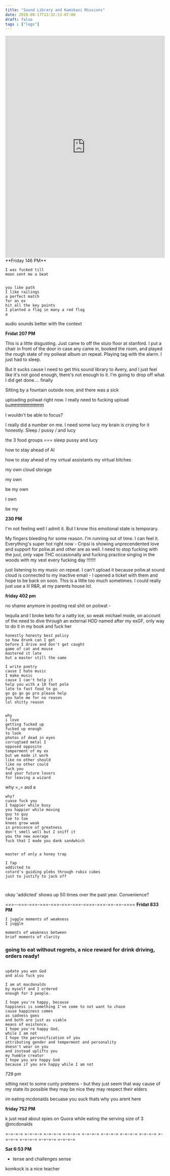 ```yaml
---
title: "Sound Library and Kamikazi Missions"
date: 2018-08-17T13:32:13-07:00
draft: false
tags : ["logs"]
---
```

<iframe width="100%" height="700" scrolling="no" frameborder="no" allow="autoplay" src="https://w.soundcloud.com/player/?url=https%3A//api.soundcloud.com/tracks/503374968%3Fsecret_token%3Ds-89BjD&color=%23222222&auto_play=false&hide_related=false&show_comments=true&show_user=true&show_reposts=false&show_teaser=true&visual=true"></iframe>
**Friday 146 PM**

```
I was fucked till
moon sent me a beat


you like path
I like railings
a perfect match
for an ex
hit all the key points
I planted a flag in many a red flag
a
```


audio sounds better with the context

**Fridat 207 PM**

This is a little disgusting. Just came to off the stuio floor at stanford. I put a chair in front of the door in case any came in, booked the room, and played the rough state of my poliwat album on repeat. Playing tag with the alarm. I just had to sleep.

But it sucks cause I need to get this sound library to Avery, and I just feel like it's not good enough, there's not enough to it. I'm going to drop off what I did get done.... finally

Sitting by a fountain outside now, and there was a sick

uploading poliwat right now. I really need to fucking upload buttttttttttttttttttttttt




I wouldn't be able to focus?  

I really did a number on me. I need some lucy my brain is crying for it honestly. Sleep / pussy / and lucy

the 3 food groups === sleep pussy and lucy


how to stay ahead of AI

how to stay ahead of my virtual assistants
my virtual bitches

my own cloud storage

my own

be my own

I own

be my



**230 PM**

I'm not feeling well I admit it. But I know this emotional state is temporary.

My fingers bleeding for some reason. I'm running out of time. I can feel it. Everything's super hot right now - Cripsi is showing unprecendented love and support for poliw.at and other are as well. I need to stop fucking with the juul, only vape THC occasionally and fucking practice singing in the woods with my vest every fucking day !!!!!!!

just listening to my music on repeat. I can't upload it because poliw.at sound cloud is connected to my inactive email - I opened a ticket with them and hope to be back on soon. This is a little too much sometimes. I could really just use a lil R&R, at my parents house lol.



**friday 402 pm**

no shame anymore in posting real shit on poliwat  -

tequila and I broke keto for a natty ice, so weak michael mode, on account of the need to dive through an external HDD named after my exGF, only way to do it in my book and fuck her

```
honestly honesty best policy
so how drunk can I get
before I drive and don't get caught
game of cat and mouse
mastered it late
but a master still the same
```



```
I write poetry
cause I hate music
I make music
cause I can't help it
help you with a 10 foot pole
late to fast food to go
go go go go pro please help
you hate me for no reason
lol shitty reason


why
i love
getting fucked up
fucked up enough
to look
photos of dead in eyes
corrugtaed metal I
opposed opposite
temperment of my ex
but we made it work
like no other should
like no other could
fuck you
and your future lovers
for leaving a wizard  
```

why =_=
asd a
```
why?
cuase fuck you
I happier while busy
you happier while moving
guy to guy
toe to toe
knees grow weak
in prescence of greatness
don't smell well but I sniff it
you the new average
fuck that I made you dank sandwhich


master of only a honey trap

I fap
addicted to
cotard's guiding plebs through rubix cubes
just to justify to jack off



```
okay 'addicted' shows up 50 times over the past year. Convenience?

===--===-===-===-===-===-===-====-===-==-==-====
**Fridat 833 PM**

```
I juggle moments of weakness
I juggle

moments of weakness between
brief moments of clarity
```


### going to eat without regrets, a nice reward for drink driving, orders ready!

```

update you won God
and also fuck you

I am at macdonalds
by myself and I ordered
enough for 3 people.

I hope you're happy, because
happiness is something I've come to not want to chase
cause happiness comes
as sadness goes  
and both are just as viable
means of existence.
I hope you're happy God,
while I am not
I hope the personification of you
attributing gender and temperment and personality
doesn't wear on you
and instead uplifts you
my humble creator
I hope you are happy God
because if you are happy while I am not
```   




729 pm

sitting next to some cunty preteens -
but they just seem that way cause of my state
its possible they may be nice
they may respect their elders

im eating mcdonalds
becuase you suck
thats why you arent here



**friday 752 PM**

k just read about spies on Quora while eating the serving size of 3 @mcdonalds


=-=-=-= =-=-=-= =-=-=-= =-=-=-= =-=-=-= =-=-=-= =-=-=-= =-=-=-= =-=-=-= =-=-=-= =-=-=-= =-=-=-=

**Sat 6:53 PM**

  - tense and challenges sense

komkock is a nice teacher
